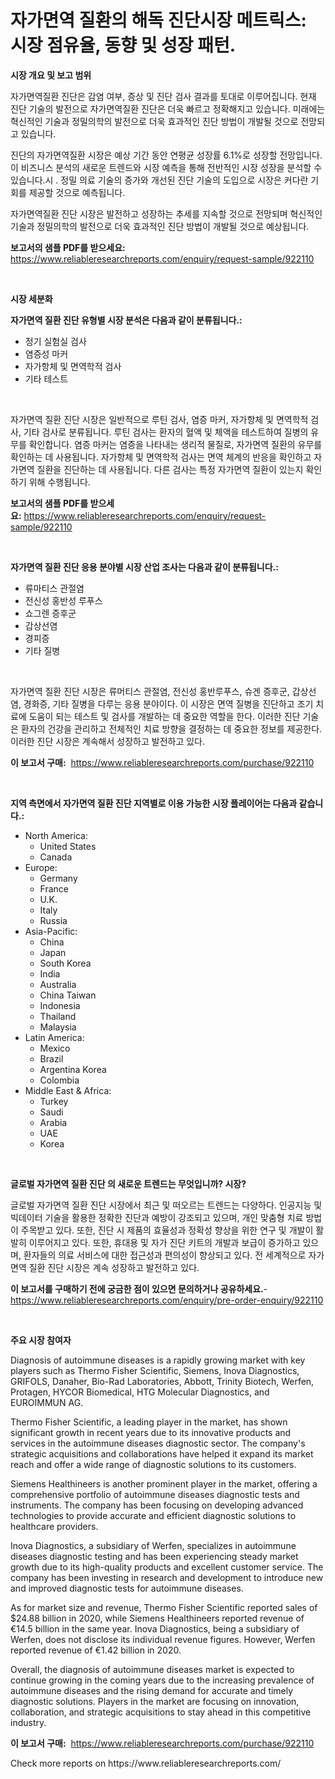 <p><h1>자가면역 질환의 해독 진단시장 메트릭스: 시장 점유율, 동향 및 성장 패턴.</h1></p><p><strong>시장 개요 및 보고 범위</strong></p>
<p><p>자가면역질환 진단은 감염 여부, 증상 및 진단 검사 결과를 토대로 이루어집니다. 현재 진단 기술의 발전으로 자가면역질환 진단은 더욱 빠르고 정확해지고 있습니다. 미래에는 혁신적인 기술과 정밀의학의 발전으로 더욱 효과적인 진단 방법이 개발될 것으로 전망되고 있습니다.</p><p>진단의 자가면역질환 시장은 예상 기간 동안 연평균 성장률 6.1%로 성장할 전망입니다. 이 비즈니스 분석의 새로운 트렌드와 시장 예측을 통해 전반적인 시장 성장을 분석할 수 있습니다.시 . 정밀 의료 기술의 증가와 개선된 진단 기술의 도입으로 시장은 커다란 기회를 제공할 것으로 예측됩니다.</p><p>자가면역질환 진단 시장은 발전하고 성장하는 추세를 지속할 것으로 전망되며 혁신적인 기술과 정밀의학의 발전으로 더욱 효과적인 진단 방법이 개발될 것으로 예상됩니다.</p></p>
<p><strong>보고서의 샘플 PDF를 받으세요:</strong> <a href="https://www.reliableresearchreports.com/enquiry/request-sample/922110">https://www.reliableresearchreports.com/enquiry/request-sample/922110</a></p>
<p>&nbsp;</p>
<p><strong>시장 세분화</strong></p>
<p><strong>자가면역 질환 진단 유형별 시장 분석은 다음과 같이 분류됩니다.:</strong></p>
<p><ul><li>정기 실험실 검사</li><li>염증성 마커</li><li>자가항체 및 면역학적 검사</li><li>기타 테스트</li></ul></p>
<p>&nbsp;</p>
<p><p>자가면역 질환 진단 시장은 일반적으로 루틴 검사, 염증 마커, 자가항체 및 면역학적 검사, 기타 검사로 분류됩니다. 루틴 검사는 환자의 혈액 및 체액을 테스트하여 질병의 유무를 확인합니다. 염증 마커는 염증을 나타내는 생리적 물질로, 자가면역 질환의 유무를 확인하는 데 사용됩니다. 자가항체 및 면역학적 검사는 면역 체계의 반응을 확인하고 자가면역 질환을 진단하는 데 사용됩니다. 다른 검사는 특정 자가면역 질환이 있는지 확인하기 위해 수행됩니다.</p></p>
<p><strong>보고서의 샘플 PDF를 받으세요:</strong>&nbsp;<a href="https://www.reliableresearchreports.com/enquiry/request-sample/922110">https://www.reliableresearchreports.com/enquiry/request-sample/922110</a></p>
<p>&nbsp;</p>
<p><strong> 자가면역 질환 진단 응용 분야별 시장 산업 조사는 다음과 같이 분류됩니다.:</strong></p>
<p><ul><li>류마티스 관절염</li><li>전신성 홍반성 루푸스</li><li>쇼그렌 증후군</li><li>갑상선염</li><li>경피증</li><li>기타 질병</li></ul></p>
<p>&nbsp;</p>
<p><p>자가면역 질환 진단 시장은 류머티스 관절염, 전신성 홍반루푸스, 슈겐 증후군, 갑상선염, 경화증, 기타 질병을 다루는 응용 분야이다. 이 시장은 면역 질병을 진단하고 조기 치료에 도움이 되는 테스트 및 검사를 개발하는 데 중요한 역할을 한다. 이러한 진단 기술은 환자의 건강을 관리하고 전체적인 치료 방향을 결정하는 데 중요한 정보를 제공한다. 이러한 진단 시장은 계속해서 성장하고 발전하고 있다.</p></p>
<p><strong>이 보고서 구매:</strong>&nbsp; <a href="https://www.reliableresearchreports.com/purchase/922110">https://www.reliableresearchreports.com/purchase/922110</a></p>
<p>&nbsp;</p>
<p><strong>지역 측면에서 자가면역 질환 진단 지역별로 이용 가능한 시장 플레이어는 다음과 같습니다.:</strong></p>
<p><ul>
    <li>
        North America:
        <ul>
            <li>United States</li>
            <li>Canada</li>
        </ul>
    </li>
    <li>
        Europe:
        <ul>
            <li>Germany</li>
            <li>France</li>
            <li>U.K.</li>
            <li>Italy</li>
            <li>Russia</li>
        </ul>
    </li>
    <li>
        Asia-Pacific:
        <ul>
            <li>China</li>
            <li>Japan</li>
            <li>South Korea</li>
            <li>India</li>
            <li>Australia</li>
            <li>China Taiwan</li>
            <li>Indonesia</li>
            <li>Thailand</li>
            <li>Malaysia</li>
        </ul>
    </li>
    <li>
        Latin America:
        <ul>
            <li>Mexico</li>
            <li>Brazil</li>
            <li>Argentina Korea</li>
            <li>Colombia</li>
        </ul>
    </li>
    <li>
        Middle East & Africa:
        <ul>
            <li>Turkey</li>
            <li>Saudi</li>
            <li>Arabia</li>
            <li>UAE</li>
            <li>Korea</li>
        </ul>
    </li>
    </ul></p>
<p>&nbsp;</p>
<p><strong>글로벌 자가면역 질환 진단 의 새로운 트렌드는 무엇입니까? 시장?</strong></p>
<p><p>글로벌 자가면역 질환 진단 시장에서 최근 및 떠오르는 트렌드는 다양하다. 인공지능 및 빅데이터 기술을 활용한 정확한 진단과 예방이 강조되고 있으며, 개인 맞춤형 치료 방법이 주목받고 있다. 또한, 진단 시 제품의 효율성과 정확성 향상을 위한 연구 및 개발이 활발히 이루어지고 있다. 또한, 휴대용 및 자가 진단 키트의 개발과 보급이 증가하고 있으며, 환자들의 의료 서비스에 대한 접근성과 편의성이 향상되고 있다. 전 세계적으로 자가면역 질환 진단 시장은 계속 성장하고 발전하고 있다.</p></p>
<p><strong>이 보고서를 구매하기 전에 궁금한 점이 있으면 문의하거나 공유하세요.</strong>- <a href="https://www.reliableresearchreports.com/enquiry/pre-order-enquiry/922110">https://www.reliableresearchreports.com/enquiry/pre-order-enquiry/922110</a></p>
<p>&nbsp;</p>
<p><strong>주요 시장 참여자</strong></p>
<p><p>Diagnosis of autoimmune diseases is a rapidly growing market with key players such as Thermo Fisher Scientific, Siemens, Inova Diagnostics, GRIFOLS, Danaher, Bio-Rad Laboratories, Abbott, Trinity Biotech, Werfen, Protagen, HYCOR Biomedical, HTG Molecular Diagnostics, and EUROIMMUN AG.</p><p>Thermo Fisher Scientific, a leading player in the market, has shown significant growth in recent years due to its innovative products and services in the autoimmune diseases diagnostic sector. The company's strategic acquisitions and collaborations have helped it expand its market reach and offer a wide range of diagnostic solutions to its customers.</p><p>Siemens Healthineers is another prominent player in the market, offering a comprehensive portfolio of autoimmune diseases diagnostic tests and instruments. The company has been focusing on developing advanced technologies to provide accurate and efficient diagnostic solutions to healthcare providers.</p><p>Inova Diagnostics, a subsidiary of Werfen, specializes in autoimmune diseases diagnostic testing and has been experiencing steady market growth due to its high-quality products and excellent customer service. The company has been investing in research and development to introduce new and improved diagnostic tests for autoimmune diseases.</p><p>As for market size and revenue, Thermo Fisher Scientific reported sales of $24.88 billion in 2020, while Siemens Healthineers reported revenue of €14.5 billion in the same year. Inova Diagnostics, being a subsidiary of Werfen, does not disclose its individual revenue figures. However, Werfen reported revenue of €1.42 billion in 2020.</p><p>Overall, the diagnosis of autoimmune diseases market is expected to continue growing in the coming years due to the increasing prevalence of autoimmune diseases and the rising demand for accurate and timely diagnostic solutions. Players in the market are focusing on innovation, collaboration, and strategic acquisitions to stay ahead in this competitive industry.</p></p>
<p><strong>이 보고서 구매:</strong>&nbsp;&nbsp;<a href="https://www.reliableresearchreports.com/purchase/922110">https://www.reliableresearchreports.com/purchase/922110</a></p>
<p>Check more reports on https://www.reliableresearchreports.com/</p>
